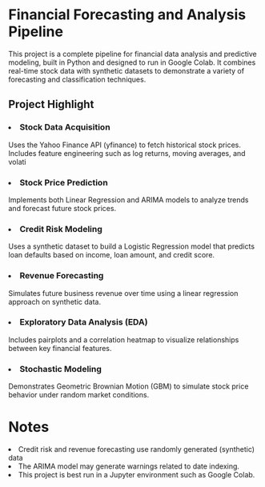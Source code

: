 # Financial Forecasting and Analysis Pipeline
This project is a complete pipeline for financial data analysis and predictive modeling, built in Python and designed to run in Google Colab. It combines real-time stock data with synthetic datasets to demonstrate a variety of forecasting and classification techniques.
## Project Highlight
### <li>Stock Data Acquisition</li>
Uses the Yahoo Finance API (yfinance) to fetch historical stock prices. Includes feature engineering such as log returns, moving averages, and volati
### <li>Stock Price Prediction</li>
Implements both Linear Regression and ARIMA models to analyze trends and forecast future stock prices.

### <li>Credit Risk Modeling</li>
Uses a synthetic dataset to build a Logistic Regression model that predicts loan defaults based on income, loan amount, and credit score.

### <li>Revenue Forecasting</li>
Simulates future business revenue over time using a linear regression approach on synthetic data.

### <li>Exploratory Data Analysis (EDA)</li>
Includes pairplots and a correlation heatmap to visualize relationships between key financial features.

### <li>Stochastic Modeling</li>
Demonstrates Geometric Brownian Motion (GBM) to simulate stock price behavior under random market conditions.

# Notes
<li>Credit risk and revenue forecasting use randomly generated (synthetic) data</li>

<li>The ARIMA model may generate warnings related to date indexing.</li>

<li>This project is best run in a Jupyter environment such as Google Colab.</li>


